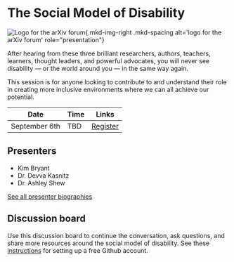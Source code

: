 # The Social Model of Disability

![Logo for the arXiv forum](../../assets/arxiv-forum-logo-full-2024.svg){.mkd-img-right .mkd-spacing alt='logo for the arXiv forum' role="presentation"}

After hearing from these three brilliant researchers, authors, teachers, learners, thought leaders, and powerful advocates, you will never see disability — or the world around you — in the same way again.

This session is for anyone looking to contribute to and understand their role in creating more inclusive environments where we can all achieve our potential.

| Date | Time | Links |
|---|---|---|
| September 6th | TBD | [Register](https://cornell.ca1.qualtrics.com/jfe/form/SV_eEZ1d27LF2fVM7Y) |

## Presenters

- Kim Bryant
- Dr. Devva Kasnitz
- Dr. Ashley Shew

[See all presenter biographies](presenters)

<!-- ## Session materials shared in advance -->

## Discussion board
Use this discussion board to continue the conversation, ask questions, and share more resources around the social model of disability. See these [instructions](discussion-board.md) for setting up a free Github account.
